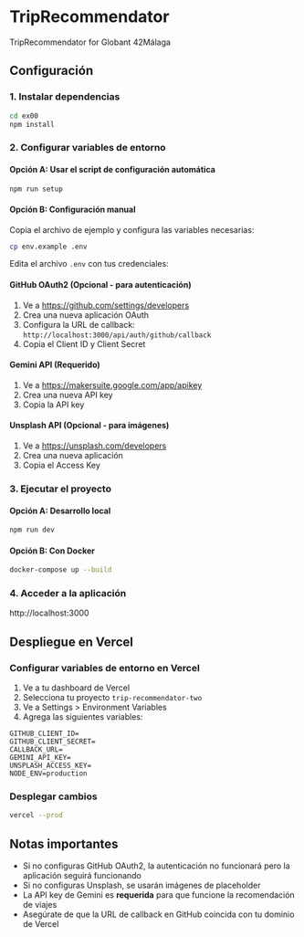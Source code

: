 # TripRecommendator
TripRecommendator for Globant 42Málaga

## Configuración

### 1. Instalar dependencias
```bash
cd ex00
npm install
```

### 2. Configurar variables de entorno

#### Opción A: Usar el script de configuración automática
```bash
npm run setup
```

#### Opción B: Configuración manual
Copia el archivo de ejemplo y configura las variables necesarias:

```bash
cp env.example .env
```

Edita el archivo `.env` con tus credenciales:

#### GitHub OAuth2 (Opcional - para autenticación)
1. Ve a https://github.com/settings/developers
2. Crea una nueva aplicación OAuth
3. Configura la URL de callback: `http://localhost:3000/api/auth/github/callback`
4. Copia el Client ID y Client Secret

#### Gemini API (Requerido)
1. Ve a https://makersuite.google.com/app/apikey
2. Crea una nueva API key
3. Copia la API key

#### Unsplash API (Opcional - para imágenes)
1. Ve a https://unsplash.com/developers
2. Crea una nueva aplicación
3. Copia el Access Key

### 3. Ejecutar el proyecto

#### Opción A: Desarrollo local
```bash
npm run dev
```

#### Opción B: Con Docker
```bash
docker-compose up --build
```

### 4. Acceder a la aplicación
http://localhost:3000

## Despliegue en Vercel

### Configurar variables de entorno en Vercel

1. Ve a tu dashboard de Vercel
2. Selecciona tu proyecto `trip-recommendator-two`
3. Ve a Settings > Environment Variables
4. Agrega las siguientes variables:

```
GITHUB_CLIENT_ID=
GITHUB_CLIENT_SECRET=
CALLBACK_URL=
GEMINI_API_KEY=
UNSPLASH_ACCESS_KEY=
NODE_ENV=production
```

### Desplegar cambios

```bash
vercel --prod
```

## Notas importantes

- Si no configuras GitHub OAuth2, la autenticación no funcionará pero la aplicación seguirá funcionando
- Si no configuras Unsplash, se usarán imágenes de placeholder
- La API key de Gemini es **requerida** para que funcione la recomendación de viajes
- Asegúrate de que la URL de callback en GitHub coincida con tu dominio de Vercel